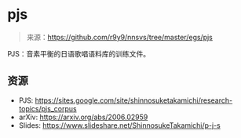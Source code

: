 # pjs

> 来源：https://github.com/r9y9/nnsvs/tree/master/egs/pjs

PJS：音素平衡的日语歌唱语料库的训练文件。

## 资源

 - PJS: https://sites.google.com/site/shinnosuketakamichi/research-topics/pjs_corpus
 - arXiv: https://arxiv.org/abs/2006.02959
 - Slides: https://www.slideshare.net/ShinnosukeTakamichi/p-j-s
